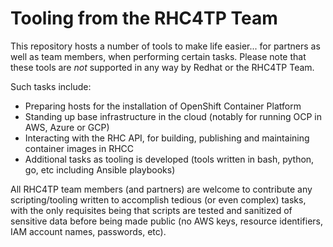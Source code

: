 # Tooling from the RHC4TP Team
This repository hosts a number of tools to make life easier... for partners as well as team members, when performing certain tasks. Please note that these tools are *not* supported in any way by Redhat or the RHC4TP Team.

Such tasks include:
* Preparing hosts for the installation of OpenShift Container Platform
* Standing up base infrastructure in the cloud (notably for running OCP in AWS, Azure or GCP)
* Interacting with the RHC API, for building, publishing and maintaining container images in RHCC
* Additional tasks as tooling is developed (tools written in bash, python, go, etc including Ansible playbooks)

All RHC4TP team members (and partners) are welcome to contribute any scripting/tooling written to accomplish tedious (or even complex) tasks, with the only requisites being that scripts are tested and sanitized of sensitive data before being made public (no AWS keys, resource identifiers, IAM account names, passwords, etc).
